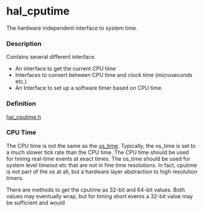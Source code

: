 # hal_cputime


The hardware independent interface to system time.

### Description

Contains several different interface.

* An interface to get the current CPU time 
* Interfaces to convert between CPU time and clock time (microseconds etc.)
* An Interface to set up a software timer based on CPU time.

### Definition

[hal_cputime.h](https://github.com/apache/incubator-mynewt-larva/blob/master/hw/hal/include/hal/hal_cputime.h)

### CPU Time

The CPU time is not the same as the [os_time](TBD).  Typically,
the os_time is set to a much slower tick rate than the CPU time.  The CPU
time should be used for timing real-time events at exact times.  The os_time
should be used for system level timeout etc that are not in fine time 
resolutions.  In fact, cputime is not part of the os at all, but a hardware
layer abstraction to high resolution timers. 

There are methods to get the cputime as 32-bit and 64-bit values.  Both 
values may eventually wrap, but for timing short events a 32-bit value
may be sufficient and would 

 
